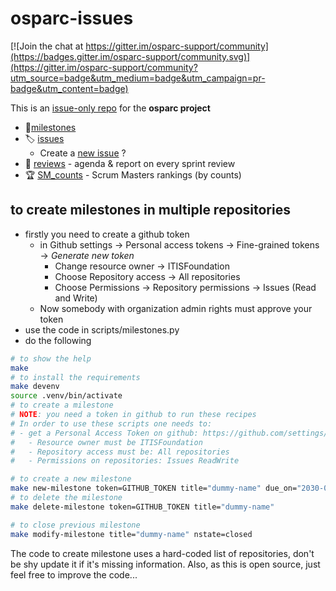 # osparc-issues

[![Join the chat at https://gitter.im/osparc-support/community](https://badges.gitter.im/osparc-support/community.svg)](https://gitter.im/osparc-support/community?utm_source=badge&utm_medium=badge&utm_campaign=pr-badge&utm_content=badge)

This is an [issue-only repo](https://help.github.com/en/articles/creating-an-issues-only-repository) for the **osparc project**

-  🚩[milestones](https://github.com/ITISFoundation/osparc-issues/milestones)
- 🏷️ [issues](https://github.com/ITISFoundation/osparc-issues/issues)
  - Create a [new issue](https://github.com/ITISFoundation/osparc-issues/issues/new/choose)  ?
- 📅 [reviews](reviews) - agenda & report on every sprint review
- :trophy: [SM_counts](SM_counts) - Scrum Masters rankings (by counts)


## to create milestones in multiple repositories
- firstly you need to create a github token
  - in Github settings -> Personal access tokens -> Fine-grained tokens -> *Generate new token*
    - Change resource owner -> ITISFoundation
    - Choose Repository access -> All repositories
    - Choose Permissions -> Repository permissions -> Issues (Read and Write)
  - Now somebody with organization admin rights must approve your token
- use the code in scripts/milestones.py
- do the following
```bash
# to show the help
make
# to install the requirements
make devenv
source .venv/bin/activate
# to create a milestone
# NOTE: you need a token in github to run these recipes
# In order to use these scripts one needs to:
# - get a Personal Access Token on github: https://github.com/settings/tokens?type=beta
#   - Resource owner must be ITISFoundation
#   - Repository access must be: All repositories
#   - Permissions on repositories: Issues ReadWrite

# to create a new milestone
make new-milestone token=GITHUB_TOKEN title="dummy-name" due_on="2030-03-12"
# to delete the milestone
make delete-milestone token=GITHUB_TOKEN title="dummy-name"

# to close previous milestone
make modify-milestone title="dummy-name" nstate=closed
```

The code to create milestone uses a hard-coded list of repositories, don't be shy update it if it's missing information. Also, as this is open source, just feel free to improve the code...
